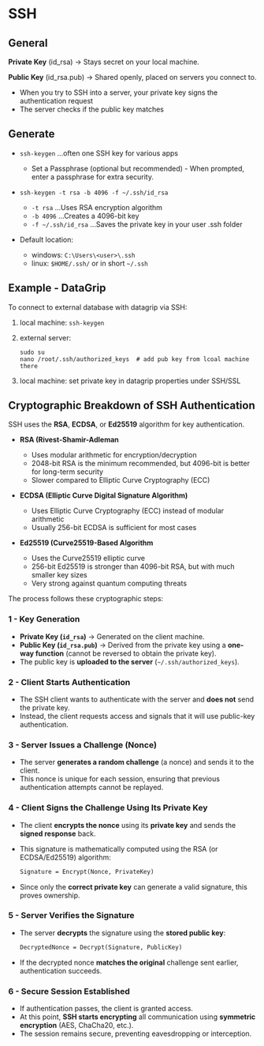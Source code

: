 # SSH

## General

**Private Key** (id_rsa) → Stays secret on your local machine.

**Public Key** (id_rsa.pub) → Shared openly, placed on servers you connect to.

- When you try to SSH into a server, your private key signs the authentication request
- The server checks if the public key matches

## Generate

- `ssh-keygen`  ...often one SSH key for various apps
  - Set a Passphrase (optional but recommended) - When prompted, enter a passphrase for extra security.

- `ssh-keygen -t rsa -b 4096 -f ~/.ssh/id_rsa`
  - `-t rsa`  ...Uses RSA encryption algorithm
  - `-b 4096` ...Creates a 4096-bit key
  - `-f ~/.ssh/id_rsa` ...Saves the private key in your user .ssh folder

- Default location:
  - windows: `C:\Users\<user>\.ssh`
  - linux: `$HOME/.ssh/` or in short `~/.ssh`

## Example - DataGrip

To connect to external database with datagrip via SSH:

1. local machine: `ssh-keygen`
1. external server:

    ```shell
    sudo su
    nano /root/.ssh/authorized_keys  # add pub key from lcoal machine there
    ```

1. local machine: set private key in datagrip properties under SSH/SSL

## Cryptographic Breakdown of SSH Authentication

SSH uses the **RSA**, **ECDSA**, or **Ed25519** algorithm for key authentication.

- **RSA (Rivest-Shamir-Adleman**
  - Uses modular arithmetic for encryption/decryption
  - 2048-bit RSA is the minimum recommended, but 4096-bit is better for long-term security
  - Slower compared to Elliptic Curve Cryptography (ECC)
- **ECDSA (Elliptic Curve Digital Signature Algorithm)**
  - Uses Elliptic Curve Cryptography (ECC) instead of modular arithmetic
  - Usually 256-bit ECDSA is sufficient for most cases

- **Ed25519 (Curve25519-Based Algorithm**
  - Uses the Curve25519 elliptic curve
  - 256-bit Ed25519 is stronger than 4096-bit RSA, but with much smaller key sizes
  - Very strong against quantum computing threats

The process follows these cryptographic steps:

### **1 - Key Generation**

- **Private Key (`id_rsa`)** → Generated on the client machine.
- **Public Key (`id_rsa.pub`)** → Derived from the private key using a **one-way function** (cannot be reversed to obtain the private key).
- The public key is **uploaded to the server** (`~/.ssh/authorized_keys`).

### **2 - Client Starts Authentication**

- The SSH client wants to authenticate with the server and **does not** send the private key.
- Instead, the client requests access and signals that it will use public-key authentication.

### **3 - Server Issues a Challenge (Nonce)**

- The server **generates a random challenge** (a nonce) and sends it to the client.
- This nonce is unique for each session, ensuring that previous authentication attempts cannot be replayed.

### **4 - Client Signs the Challenge Using Its Private Key**

- The client **encrypts the nonce** using its **private key** and sends the **signed response** back.
- This signature is mathematically computed using the RSA (or ECDSA/Ed25519) algorithm:

  ```txt
  Signature = Encrypt(Nonce, PrivateKey)
  ```

- Since only the **correct private key** can generate a valid signature, this proves ownership.

### **5 - Server Verifies the Signature**

- The server **decrypts** the signature using the **stored public key**:

  ```txt
  DecryptedNonce = Decrypt(Signature, PublicKey)
  ```

- If the decrypted nonce **matches the original** challenge sent earlier, authentication succeeds.

### **6 - Secure Session Established**

- If authentication passes, the client is granted access.
- At this point, **SSH starts encrypting** all communication using **symmetric encryption** (AES, ChaCha20, etc.).
- The session remains secure, preventing eavesdropping or interception.
